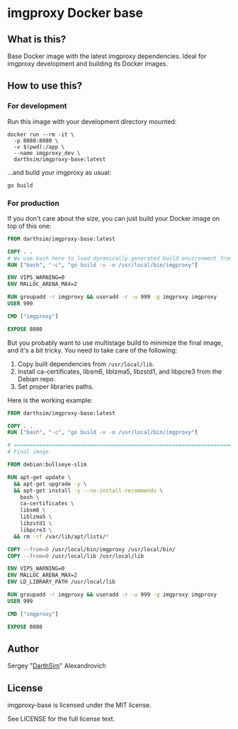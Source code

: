 # imgproxy Docker base

## What is this?

Base Docker image with the latest imgproxy dependencies. Ideal for imgproxy development and building its Docker images.

## How to use this?

### For development

Run this image with your development directory mounted:

```shell
docker run --rm -it \
  -p 8080:8080 \
  -v $(pwd):/app \
  --name imgproxy_dev \
  darthsim/imgproxy-base:latest
```

...and build your imgproxy as usual:

```shell
go build
```

### For production

If you don't care about the size, you can just build your Docker image on top of this one:

```dockerfile
FROM darthsim/imgproxy-base:latest

COPY . .
# We use bash here to load dynamically generated build environment from /root/.basrc
RUN ["bash", "-c", "go build -v -o /usr/local/bin/imgproxy"]

ENV VIPS_WARNING=0
ENV MALLOC_ARENA_MAX=2

RUN groupadd -r imgproxy && useradd -r -u 999 -g imgproxy imgproxy
USER 999

CMD ["imgproxy"]

EXPOSE 8080
```

But you probably want to use multistage build to minimize the final image, and it's a bit tricky. You need to take care of the following:

1. Copy built dependencies from `/usr/local/lib`.
2. Install ca-certificates, libsm6, liblzma5, libzstd1, and libpcre3 from the Debian repo.
3. Set proper libraries paths.

Here is the working example:

```dockerfile
FROM darthsim/imgproxy-base:latest

COPY . .
RUN ["bash", "-c", "go build -v -o /usr/local/bin/imgproxy"]

# ==================================================================================================
# Final image

FROM debian:bullseye-slim

RUN apt-get update \
  && apt-get upgrade -y \
  && apt-get install -y --no-install-recommends \
    bash \
    ca-certificates \
    libsm6 \
    liblzma5 \
    libzstd1 \
    libpcre3 \
  && rm -rf /var/lib/apt/lists/*

COPY --from=0 /usr/local/bin/imgproxy /usr/local/bin/
COPY --from=0 /usr/local/lib /usr/local/lib

ENV VIPS_WARNING=0
ENV MALLOC_ARENA_MAX=2
ENV LD_LIBRARY_PATH /usr/local/lib

RUN groupadd -r imgproxy && useradd -r -u 999 -g imgproxy imgproxy
USER 999

CMD ["imgproxy"]

EXPOSE 8080
```

## Author

Sergey "[DarthSim](https://github.com/DarthSim)" Alexandrovich

## License

imgproxy-base is licensed under the MIT license.

See LICENSE for the full license text.
